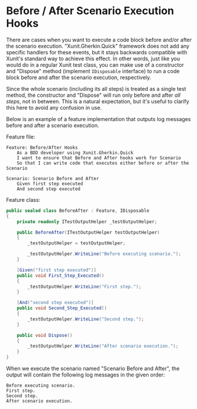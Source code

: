 # Before / After Scenario Execution Hooks

There are cases when you want to execute a code block before and/or after the scenario execution. "Xunit.Gherkin.Quick" framework does not add any specific handlers for these events, but it stays backwards compatible with Xunit's standard way to achieve this effect. In other words, just like you would do in a regular Xunit test class, you can make use of a constructor and "Dispose" method (implement `IDisposable` interface) to run a code block before and after the scenario execution, respectively.

Since the whole scenario (including its all steps) is treated as a single test method, the constructor and "Dispose" will run only before and after _all steps_, not in between. This is a natural expectation, but it's useful to clarify this here to avoid any confusion in use.

Below is an example of a feature implementation that outputs log messages before and after a scenario execution.

Feature file:
```Gherkin
Feature: Before/After Hooks
	As a BDD developer using Xunit.Gherkin.Quick
	I want to ensure that Before and After hooks work for Scenario
	So that I can write code that executes either before or after the Scenario

Scenario: Scenario Before and After
	Given first step executed
	And second step executed
```

Feature class:
```C#
public sealed class BeforeAfter : Feature, IDisposable
{
    private readonly ITestOutputHelper _testOutputHelper;

    public BeforeAfter(ITestOutputHelper testOutputHelper)
    {
        _testOutputHelper = testOutputHelper;

        _testOutputHelper.WriteLine("Before executing scenario.");
    }

    [Given("first step executed")]
    public void First_Step_Executed()
    {
        _testOutputHelper.WriteLine("First step.");
    }

    [And("second step executed")]
    public void Second_Step_Executed()
    {
        _testOutputHelper.WriteLine("Second step.");
    }

    public void Dispose()
    {
        _testOutputHelper.WriteLine("After scenario execution.");
    }
}
```

When we execute the scenario named "Scenario Before and After", the output will contain the following log messages in the given order:

```log
Before executing scenario.
First step.
Second step.
After scenario execution.
```
